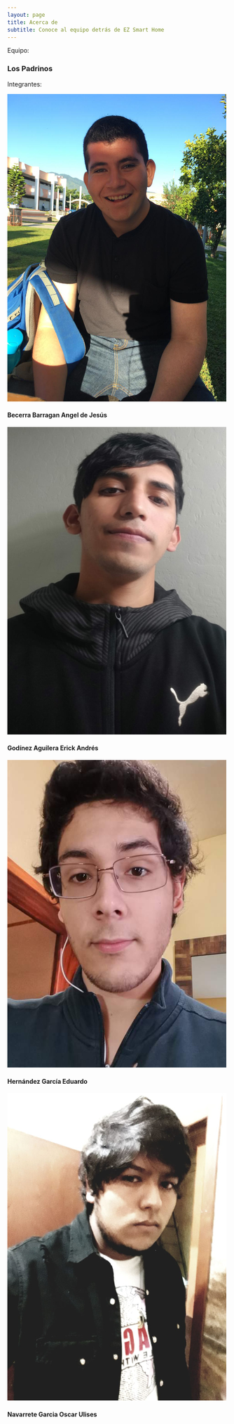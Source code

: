 ```yaml
---
layout: page
title: Acerca de
subtitle: Conoce al equipo detrás de EZ Smart Home
---
```


Equipo:
### Los Padrinos

Integrantes:


![Angel](./Images/Angel.jpg)            
#### Becerra Barragan Angel de Jesús 
![Erick](./Images/Erick.jpg) 
#### Godínez Aguilera Erick Andrés 
![Eddie](./Images/Eddie.jpg)   
#### Hernández García Eduardo
![Oscar](./Images/Oscar.jpg) 
#### Navarrete Garcia Oscar Ulises 	
